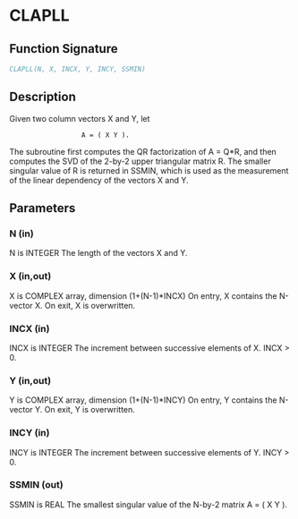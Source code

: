 # CLAPLL

## Function Signature

```fortran
CLAPLL(N, X, INCX, Y, INCY, SSMIN)
```

## Description


 Given two column vectors X and Y, let

                      A = ( X Y ).

 The subroutine first computes the QR factorization of A = Q*R,
 and then computes the SVD of the 2-by-2 upper triangular matrix R.
 The smaller singular value of R is returned in SSMIN, which is used
 as the measurement of the linear dependency of the vectors X and Y.

## Parameters

### N (in)

N is INTEGER The length of the vectors X and Y.

### X (in,out)

X is COMPLEX array, dimension (1+(N-1)*INCX) On entry, X contains the N-vector X. On exit, X is overwritten.

### INCX (in)

INCX is INTEGER The increment between successive elements of X. INCX > 0.

### Y (in,out)

Y is COMPLEX array, dimension (1+(N-1)*INCY) On entry, Y contains the N-vector Y. On exit, Y is overwritten.

### INCY (in)

INCY is INTEGER The increment between successive elements of Y. INCY > 0.

### SSMIN (out)

SSMIN is REAL The smallest singular value of the N-by-2 matrix A = ( X Y ).

